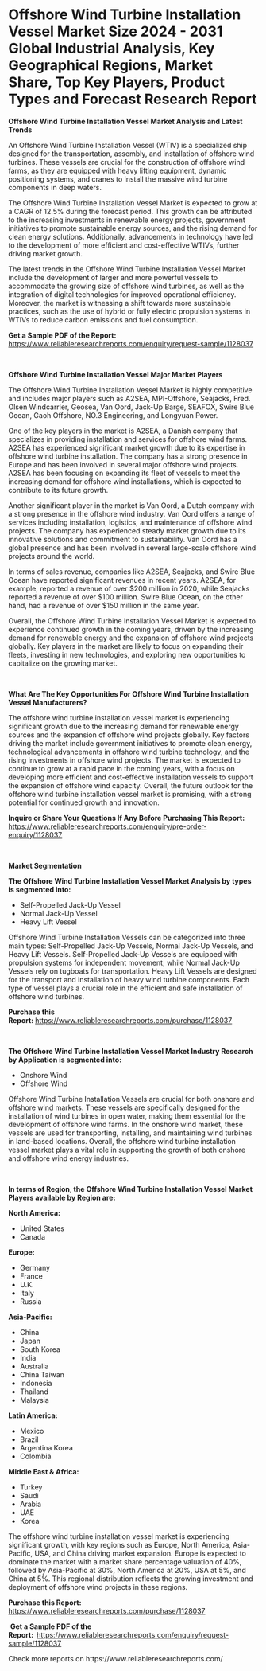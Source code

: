 <p><h1>Offshore Wind Turbine Installation Vessel Market Size 2024 - 2031 Global Industrial Analysis, Key Geographical Regions, Market Share, Top Key Players, Product Types and Forecast Research Report</h1></p><p><strong>Offshore Wind Turbine Installation Vessel Market Analysis and Latest Trends</strong></p>
<p><p>An Offshore Wind Turbine Installation Vessel (WTIV) is a specialized ship designed for the transportation, assembly, and installation of offshore wind turbines. These vessels are crucial for the construction of offshore wind farms, as they are equipped with heavy lifting equipment, dynamic positioning systems, and cranes to install the massive wind turbine components in deep waters.</p><p>The Offshore Wind Turbine Installation Vessel Market is expected to grow at a CAGR of 12.5% during the forecast period. This growth can be attributed to the increasing investments in renewable energy projects, government initiatives to promote sustainable energy sources, and the rising demand for clean energy solutions. Additionally, advancements in technology have led to the development of more efficient and cost-effective WTIVs, further driving market growth.</p><p>The latest trends in the Offshore Wind Turbine Installation Vessel Market include the development of larger and more powerful vessels to accommodate the growing size of offshore wind turbines, as well as the integration of digital technologies for improved operational efficiency. Moreover, the market is witnessing a shift towards more sustainable practices, such as the use of hybrid or fully electric propulsion systems in WTIVs to reduce carbon emissions and fuel consumption.</p></p>
<p><strong>Get a Sample PDF of the Report:&nbsp;</strong> <a href="https://www.reliableresearchreports.com/enquiry/request-sample/1128037">https://www.reliableresearchreports.com/enquiry/request-sample/1128037</a></p>
<p>&nbsp;</p>
<p><strong>Offshore Wind Turbine Installation Vessel Major Market Players</strong></p>
<p><p>The Offshore Wind Turbine Installation Vessel Market is highly competitive and includes major players such as A2SEA, MPI-Offshore, Seajacks, Fred. Olsen Windcarrier, Geosea, Van Oord, Jack-Up Barge, SEAFOX, Swire Blue Ocean, Gaoh Offshore, NO.3 Engineering, and Longyuan Power.</p><p>One of the key players in the market is A2SEA, a Danish company that specializes in providing installation and services for offshore wind farms. A2SEA has experienced significant market growth due to its expertise in offshore wind turbine installation. The company has a strong presence in Europe and has been involved in several major offshore wind projects. A2SEA has been focusing on expanding its fleet of vessels to meet the increasing demand for offshore wind installations, which is expected to contribute to its future growth.</p><p>Another significant player in the market is Van Oord, a Dutch company with a strong presence in the offshore wind industry. Van Oord offers a range of services including installation, logistics, and maintenance of offshore wind projects. The company has experienced steady market growth due to its innovative solutions and commitment to sustainability. Van Oord has a global presence and has been involved in several large-scale offshore wind projects around the world.</p><p>In terms of sales revenue, companies like A2SEA, Seajacks, and Swire Blue Ocean have reported significant revenues in recent years. A2SEA, for example, reported a revenue of over $200 million in 2020, while Seajacks reported a revenue of over $100 million. Swire Blue Ocean, on the other hand, had a revenue of over $150 million in the same year.</p><p>Overall, the Offshore Wind Turbine Installation Vessel Market is expected to experience continued growth in the coming years, driven by the increasing demand for renewable energy and the expansion of offshore wind projects globally. Key players in the market are likely to focus on expanding their fleets, investing in new technologies, and exploring new opportunities to capitalize on the growing market.</p></p>
<p>&nbsp;</p>
<p><strong>What Are The Key Opportunities For Offshore Wind Turbine Installation Vessel Manufacturers?</strong></p>
<p><p>The offshore wind turbine installation vessel market is experiencing significant growth due to the increasing demand for renewable energy sources and the expansion of offshore wind projects globally. Key factors driving the market include government initiatives to promote clean energy, technological advancements in offshore wind turbine technology, and the rising investments in offshore wind projects. The market is expected to continue to grow at a rapid pace in the coming years, with a focus on developing more efficient and cost-effective installation vessels to support the expansion of offshore wind capacity. Overall, the future outlook for the offshore wind turbine installation vessel market is promising, with a strong potential for continued growth and innovation.</p></p>
<p><strong>Inquire or Share Your Questions If Any Before Purchasing This Report:</strong> <a href="https://www.reliableresearchreports.com/enquiry/pre-order-enquiry/1128037">https://www.reliableresearchreports.com/enquiry/pre-order-enquiry/1128037</a></p>
<p>&nbsp;</p>
<p><strong>Market Segmentation</strong></p>
<p><strong>The Offshore Wind Turbine Installation Vessel Market Analysis by types is segmented into:</strong></p>
<p><ul><li>Self-Propelled Jack-Up Vessel</li><li>Normal Jack-Up Vessel</li><li>Heavy Lift Vessel</li></ul></p>
<p><p>Offshore Wind Turbine Installation Vessels can be categorized into three main types: Self-Propelled Jack-Up Vessels, Normal Jack-Up Vessels, and Heavy Lift Vessels. Self-Propelled Jack-Up Vessels are equipped with propulsion systems for independent movement, while Normal Jack-Up Vessels rely on tugboats for transportation. Heavy Lift Vessels are designed for the transport and installation of heavy wind turbine components. Each type of vessel plays a crucial role in the efficient and safe installation of offshore wind turbines.</p></p>
<p><strong>Purchase this Report:&nbsp;</strong><a href="https://www.reliableresearchreports.com/purchase/1128037">https://www.reliableresearchreports.com/purchase/1128037</a></p>
<p>&nbsp;</p>
<p><strong>The Offshore Wind Turbine Installation Vessel Market Industry Research by Application is segmented into:</strong></p>
<p><ul><li>Onshore Wind</li><li>Offshore Wind</li></ul></p>
<p><p>Offshore Wind Turbine Installation Vessels are crucial for both onshore and offshore wind markets. These vessels are specifically designed for the installation of wind turbines in open water, making them essential for the development of offshore wind farms. In the onshore wind market, these vessels are used for transporting, installing, and maintaining wind turbines in land-based locations. Overall, the offshore wind turbine installation vessel market plays a vital role in supporting the growth of both onshore and offshore wind energy industries.</p></p>
<p>&nbsp;</p>
<p><strong>In terms of Region, the Offshore Wind Turbine Installation Vessel Market Players available by Region are:</strong></p>
<p>
    <p> <strong> North America: </strong>
        <ul>
            <li>United States</li>
            <li>Canada</li>
        </ul>
        </p> 
    <p> <strong> Europe: </strong>
        <ul>
            <li>Germany</li>
            <li>France</li>
            <li>U.K.</li>
            <li>Italy</li>
            <li>Russia</li>
        </ul>
        </p> 
    <p> <strong> Asia-Pacific: </strong>
        <ul>
            <li>China</li>
            <li>Japan</li>
            <li>South Korea</li>
            <li>India</li>
            <li>Australia</li>
            <li>China Taiwan</li>
            <li>Indonesia</li>
            <li>Thailand</li>
            <li>Malaysia</li>
        </ul>
        </p> 
    <p> <strong> Latin America: </strong>
        <ul>
            <li>Mexico</li>
            <li>Brazil</li>
            <li>Argentina Korea</li>
            <li>Colombia</li>
        </ul>
        </p> 
    <p> <strong> Middle East & Africa: </strong>
        <ul>
            <li>Turkey</li>
            <li>Saudi</li>
            <li>Arabia</li>
            <li>UAE</li>
            <li>Korea</li>
        </ul>
    </p>
    </p>
<p><p>The offshore wind turbine installation vessel market is experiencing significant growth, with key regions such as Europe, North America, Asia-Pacific, USA, and China driving market expansion. Europe is expected to dominate the market with a market share percentage valuation of 40%, followed by Asia-Pacific at 30%, North America at 20%, USA at 5%, and China at 5%. This regional distribution reflects the growing investment and deployment of offshore wind projects in these regions.</p></p>
<p><strong>Purchase this Report: </strong><a href="https://www.reliableresearchreports.com/purchase/1128037">https://www.reliableresearchreports.com/purchase/1128037</a></p>
<p>&nbsp;<strong>Get a Sample PDF of the Report:&nbsp;&nbsp;</strong><a href="https://www.reliableresearchreports.com/enquiry/request-sample/1128037">https://www.reliableresearchreports.com/enquiry/request-sample/1128037</a></p>
<p><strong></strong></p>
<p>Check more reports on https://www.reliableresearchreports.com/</p>